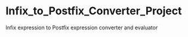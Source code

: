# Infix_to_Postfix_Converter_Project
Infix expression to Postfix expression converter and evaluator
